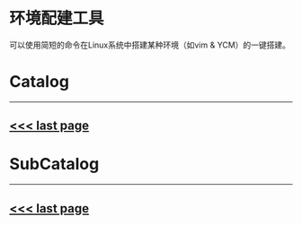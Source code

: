 # 环境配建工具

可以使用简短的命令在Linux系统中搭建某种环境（如vim & YCM）的一键搭建。

# Catalog
---
[<<< last page](../README.md)
---

# SubCatalog

---
[<<< last page](../README.md)
---